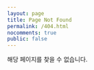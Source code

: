 ```yaml
---
layout: page
title: Page Not Found
permalink: /404.html
nocomments: true
public: false
---
```


해당 페이지를 찾을 수 없습니다.
